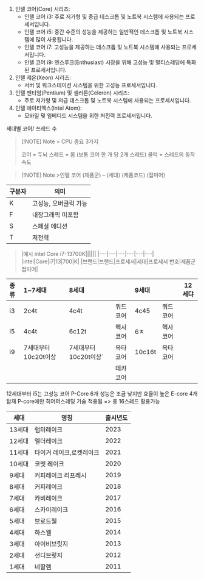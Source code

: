 
1. 인텔 코어(Core) 시리즈:
    - 인텔 코어 i3: 주로 저가형 및 중급 데스크톱 및 노트북 시스템에 사용되는 프로세서입니다.
    - 인텔 코어 i5: 중간 수준의 성능을 제공하는 일반적인 데스크톱 및 노트북 시스템에 많이 사용됩니다.
    - 인텔 코어 i7: 고성능을 제공하는 데스크톱 및 노트북 시스템에 사용되는 프로세서입니다.
    - 인텔 코어 i9: 엔스루크(Enthusiast) 시장을 위해 고성능 및 멀티스레딩에 특화된 프로세서입니다.
2. 인텔 제온(Xeon) 시리즈:
    - 서버 및 워크스테이션 시스템을 위한 고성능 프로세서입니다.
3. 인텔 펜티엄(Pentium) 및 셀러론(Celeron) 시리즈:
    - 주로 저가형 및 저급 데스크톱 및 노트북 시스템에 사용되는 프로세서입니다.
4. 인텔 에이티엑스(Intel Atom):
    - 모바일 및 임베디드 시스템을 위한 저전력 프로세서입니다.


세대별 코어/ 쓰레드 수 

> [!NOTE] Note > CPU 중요 3가지
> 
> 
> 코어 = 두뇌
스레드 = 몸 (보통 코어 한 개 당 2개 스레드)
클럭 = 스레드의 동작속도


> [!NOTE] Note >인텔 코어 (제품군) – (세대) (제품코드) (접미어)  
>
| 구분자 | 의미           |
| --- | ------------ |
| K   | 고성능, 오버클럭 가능 |
| F   | 내장그래픽 미포함    |
| S   | 스페셜 에디션      |
| T   | 저전력          | 
>
>|예시 intel Core i7-13700K||||||
|---|---|---|---|---|---|
|intel|Core|i7|13|700|K|
|브랜드|브랜드|프로세서|세대|프로세서 번호|제품군 접미어|



| 종류  | 1~7세대          | 8세대             |      | 9세대    |      | 12세댜 |
| :-- | :------------- | :-------------- | ---- | :----- | ---- | ---- |
| i3  | 2c4t           | 4c4t            | 쿼드코어 | 4c45   | 쿼드코어 |      |
| i5  | 4c4t           | 6c12t           | 헥사코어 | 6ㅊ     | 헥사코어 |      |
| i9  | 7세대부터 10c20t이상 | 7세대부터 10c20t이상` | 옥타코어 | 10c16t | 옥타코어 |      |
|     |                |                 | 데카코어 |        |      |      |
12세대부터 i5는 고성능 코어 P-Core 6개 성능은 조금 낮지만 효율이 높은 E-core 4개 탑재
P-core에만 히어퍼스레딩 기술 적용됨 => 총 16스레드 활용가능 

|세대|명칭|출시년도|
|---|---|---|
|13세대|랩터레이크|2023|
|12세대|엘더레이크|2022|
|11세대|타이거 레이크,로켓레이크|2021|
|10세대|코멧 레이크|2020|
|9세대|커피레이크 리프레시|2019|
|8세대|커피레이크|2018|
|7세대|카비레이크|2017|
|6세대|스카이레이크|2016|
|5세대|브로드웰|2015|
|4세대|하스웰|2014|
|3세대|아이비브릿지|2013|
|2세대|샌디브릿지|2012|
|1세대|네할렘|2011|